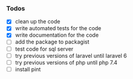 ### Todos
- [x] clean up the code
- [x] write automated tests for the code
- [x] write documentation for the code 
- [ ] add the package to packagist
- [ ] test code for sql server
- [ ] try previous versions of laravel until laravel 6
- [ ] try previous versions of php until php 7.4
- [ ] install pint
